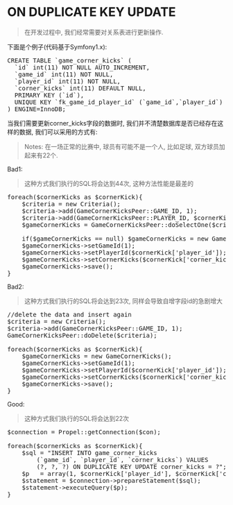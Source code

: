 ON DUPLICATE KEY UPDATE  
==========

> 在开发过程中, 我们经常需要对关系表进行更新操作.

下面是个例子(代码基于Symfony1.x):  
<pre>
CREATE TABLE `game_corner_kicks` (
  `id` int(11) NOT NULL AUTO_INCREMENT,
  `game_id` int(11) NOT NULL,
  `player_id` int(11) NOT NULL,
  `corner_kicks` int(11) DEFAULT NULL,
  PRIMARY KEY (`id`),
  UNIQUE KEY `fk_game_id_player_id` (`game_id`,`player_id`)
) ENGINE=InnoDB;
</pre>

当我们需要更新corner_kicks字段的数据时, 我们并不清楚数据库是否已经存在这样的数据, 我们可以采用的方式有:  
> Notes: 在一场正常的比赛中, 球员有可能不是一个人, 比如足球, 双方球员加起来有22个.  

Bad1:  
> 这种方式我们执行的SQL将会达到44次, 这种方法性能是最差的  

<pre>
foreach($cornerKicks as $cornerKick){
    $criteria = new Criteria();
    $criteria->add(GameCornerKicksPeer::GAME_ID, 1);
    $criteria->add(GameCornerKicksPeer::PLAYER_ID, $cornerKick['player_id']);
    $gameCornerKicks = GameCornerKicksPeer::doSelectOne($criteria);
    
    if($gameCornerKicks == null) $gameCornerKicks = new GameCornerKicks();
    $gameCornerKicks->setGameId(1);
    $gameCornerKicks->setPlayerId($cornerKick['player_id']);
    $gameCornerKicks->setCornerKicks($cornerKick['corner_kick']);
    $gameCornerKicks->save();
}
</pre>

Bad2:
> 这种方式我们执行的SQL将会达到23次, 同样会导致自增字段id的急剧增大  

<pre>
//delete the data and insert again
$criteria = new Criteria();
$criteria->add(GameCornerKicksPeer::GAME_ID, 1);
GameCornerKicksPeer::doDelete($criteria);

foreach($cornerKicks as $cornerKick){
    $gameCornerKicks = new GameCornerKicks();
    $gameCornerKicks->setGameId(1);
    $gameCornerKicks->setPlayerId($cornerKick['player_id']);
    $gameCornerKicks->setCornerKicks($cornerKick['corner_kick']);
    $gameCornerKicks->save();
}
</pre>

Good:
> 这种方式我们执行的SQL将会达到22次  

<pre>
$connection = Propel::getConnection($con);

foreach($cornerKicks as $cornerKick){
    $sql = "INSERT INTO game_corner_kicks
        (`game_id`, `player_id`, `corner_kicks`) VALUES
        (?, ?, ?) ON DUPLICATE KEY UPDATE corner_kicks = ?";
    $p   = array(1, $cornerKick['player_id'], $cornerKick['corner_kick']);
    $statement = $connection->prepareStatement($sql);
    $statement->executeQuery($p);
}
</pre>